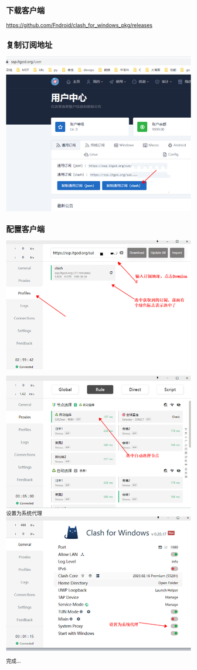 
## 下载客户端
https://github.com/Fndroid/clash_for_windows_pkg/releases  


## 复制订阅地址
![img_12.png](img_12.png)
## 配置客户端
![img_13.png](img_13.png)

![img_15.png](img_15.png)
设置为系统代理
![img_14.png](img_14.png)

完成...
